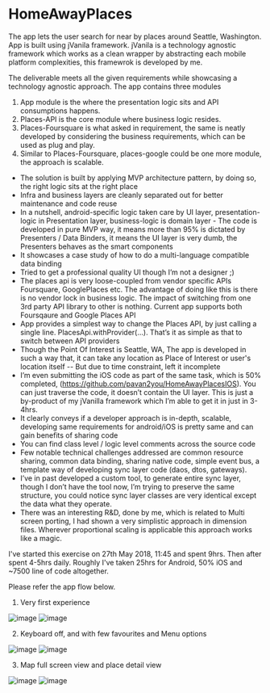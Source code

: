 # HomeAwayPlaces
The app lets the user search for near by places around Seattle, Washington. App is built using jVanila framework. jVanila is a technology agnostic framework which works as a clean wrapper by abstracting each mobile platform complexities, this framewrok is developed by me.

The deliverable meets all the given requirements while showcasing a technology agnostic approach. The app contains three modules 
  1. App module is the where the presentation logic sits and API consumptions happens.
  2. Places-API is the core module where business logic resides.
  3. Places-Foursquare is what asked in requirement, the same is neatly developed by considering the business requirements, which can be used as plug and play.
  4. Similar to Places-Foursquare, places-google could be one more module, the approach is scalable. 

  - The solution is built by applying MVP architecture pattern, by doing so, the right logic sits at the right place
  - Infra and business layers are cleanly separated out for better maintenance and code reuse
  - In a nutshell, android-specific logic taken care by UI layer, presentation-logic in Presentation layer, business-logic is domain layer    - The code is developed in pure MVP way, it means more than 95% is dictated by Presenters / Data Binders, it means the UI layer is very dumb, the Presenters behaves as the smart components
  - It showcases a case study of how to do a multi-language compatible data binding 
  - Tried to get a professional quality UI though I’m not a designer ;)
  - The places api is very loose-coupled from vendor specific APIs Foursquare, GooglePlaces etc. The advantage of doing like this is there is no vendor lock in business logic. The impact of switching from one 3rd party API library to other is nothing. Current app supports both Foursqaure and Google Places API 
  - App provides a simplest way to change the Places API, by just calling a single line. PlacesApi.withProvider(...). That’s it as simple as that to switch between API providers
  - Though the Point Of Interest is Seattle, WA, The app is developed in such a way that, it can take any location as Place of Interest or user's location itself -- But due to time constraint, left it incomplete
  - I’m even submitting the iOS code as part of the same task, which is 50% completed, (https://github.com/pavan2you/HomeAwayPlacesIOS). You can just traverse the code, it doesn’t contain the UI layer. This is just a by-product of my jVanilla framework which I’m able to get it in just in 3-4hrs.
  - It clearly conveys if a developer approach is in-depth, scalable, developing same requirements for android/iOS is pretty same and can gain benefits of sharing code
  - You can find class level / logic level comments across the source code
  - Few notable technical challenges addressed are common resource sharing, common data binding, sharing native code, simple event bus, a template way of developing sync layer code (daos, dtos, gateways).
  - I’ve in past developed a custom tool, to generate entire sync layer, though I don’t have the tool now, I’m trying to preserve the same structure, you could notice sync layer classes are very identical except the data what they operate. 
  - There was an interesting R&D, done by me, which is related to Multi screen porting, I had shown a very simplistic approach in dimension files. Wherever proportional scaling is applicable this approach works like a magic.

I've started this exercise on 27th May 2018, 11:45 and spent 9hrs. Then after spent 4-5hrs daily. Roughly I've taken 25hrs for Android, 50% iOS and ~7500 line of code altogether.

Please refer the app flow below.

1. Very first experience

![image](https://user-images.githubusercontent.com/3917434/40803725-f3388b40-6536-11e8-8876-89d5b178824f.png) ![image](https://user-images.githubusercontent.com/3917434/40803847-445c1d52-6537-11e8-972f-28adc54248ce.png) 

2. Keyboard off, and with few favourites and Menu options

![image](https://user-images.githubusercontent.com/3917434/40803919-7b47bd3a-6537-11e8-8304-4e653ad8f719.png) ![image](https://user-images.githubusercontent.com/3917434/40804233-4aca0478-6538-11e8-8eb3-c38809caaf58.png)

3. Map full screen view and place detail view

![image](https://user-images.githubusercontent.com/3917434/40804379-b635b1f8-6538-11e8-992a-5951dcc53698.png) ![image](https://user-images.githubusercontent.com/3917434/40804073-ef401d90-6537-11e8-95ac-29e09615cc75.png)







